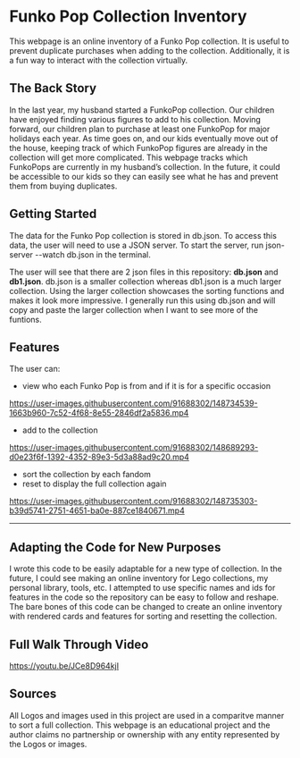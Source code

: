 # Funko Pop Collection Inventory

This webpage is an online inventory of a Funko Pop collection. It is useful to prevent duplicate purchases when adding to the collection. Additionally, it is a fun way to interact with the collection virtually. 

## The Back Story

In the last year, my husband started a FunkoPop collection. Our children have enjoyed finding various figures to add to his collection. Moving forward, our children plan to purchase at least one FunkoPop for major holidays each year. As time goes on, and our kids eventually move out of the house, keeping track of which FunkoPop figures are already in the collection will get more complicated.
This webpage tracks which FunkoPops are currently in my husband’s collection. In the future, it could be accessible to our kids so they can easily see what he has and prevent them from buying duplicates.

## Getting Started
The data for the Funko Pop collection is stored in db.json. To access this data, the user will need to use a JSON server. To start the server, run json-server --watch db.json in the terminal. 

The user will see that there are 2 json files in this repository: **db.json** and **db1.json**. db.json is a smaller collection whereas db1.json is a much larger collection. Using the larger collection showcases the sorting functions and makes it look more impressive. I generally run this using db.json and will copy and paste the larger collection when I want to see more of the funtions.

## Features
The user can:

* view who each Funko Pop is from and if it is for a specific occasion

https://user-images.githubusercontent.com/91688302/148734539-1663b960-7c52-4f68-8e55-2846df2a5836.mp4

* add to the collection 

https://user-images.githubusercontent.com/91688302/148689293-d0e23f6f-1392-4352-89e3-5d3a88ad9c20.mp4

* sort the collection by each fandom
* reset to display the full collection again

https://user-images.githubusercontent.com/91688302/148735303-b39d5741-2751-4651-ba0e-887ce1840671.mp4

---

## Adapting the Code for New Purposes
I wrote this code to be easily adaptable for a new type of collection. In the future, I could see making an online inventory for Lego collections, my personal library, tools, etc. I attempted to use specific names and ids for features in the code so the repository can be easy to follow and reshape. 
The bare bones of this code can be changed to create an online inventory with rendered cards and features for sorting and resetting the collection. 


## Full Walk Through Video
https://youtu.be/JCe8D964kjI

## Sources
All Logos and images used in this project are used in a comparitve manner to sort a full collection. This webpage is an educational project and the author claims no partnership or ownership with any entity represented by the Logos or images.  
